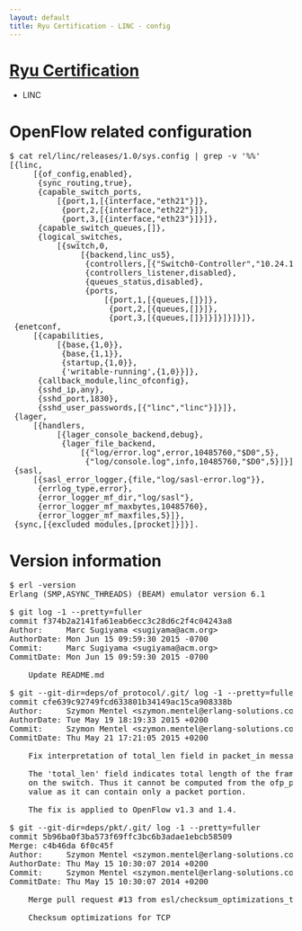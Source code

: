 ```yaml
---
layout: default
title: Ryu Certification - LINC - config
---
```

# [Ryu Certification](http://osrg.github.io/ryu/certification.html)
* LINC

# OpenFlow related configuration
<pre>
$ cat rel/linc/releases/1.0/sys.config | grep -v '%%'
[{linc,
     [{of_config,enabled},
      {sync_routing,true},
      {capable_switch_ports,
          [{port,1,[{interface,"eth21"}]},
           {port,2,[{interface,"eth22"}]},
           {port,3,[{interface,"eth23"}]}]},
      {capable_switch_queues,[]},
      {logical_switches,
          [{switch,0,
               [{backend,linc_us5},
                {controllers,[{"Switch0-Controller","10.24.150.30",6633,tcp}]},
                {controllers_listener,disabled},
                {queues_status,disabled},
                {ports,
                    [{port,1,[{queues,[]}]},
                     {port,2,[{queues,[]}]},
                     {port,3,[{queues,[]}]}]}]}]}]},
 {enetconf,
     [{capabilities,
          [{base,{1,0}},
           {base,{1,1}},
           {startup,{1,0}},
           {'writable-running',{1,0}}]},
      {callback_module,linc_ofconfig},
      {sshd_ip,any},
      {sshd_port,1830},
      {sshd_user_passwords,[{"linc","linc"}]}]},
 {lager,
     [{handlers,
          [{lager_console_backend,debug},
           {lager_file_backend,
               [{"log/error.log",error,10485760,"$D0",5},
                {"log/console.log",info,10485760,"$D0",5}]}]}]},
 {sasl,
     [{sasl_error_logger,{file,"log/sasl-error.log"}},
      {errlog_type,error},
      {error_logger_mf_dir,"log/sasl"},
      {error_logger_mf_maxbytes,10485760},
      {error_logger_mf_maxfiles,5}]},
 {sync,[{excluded_modules,[procket]}]}].
</pre>

# Version information
<pre>
$ erl -version
Erlang (SMP,ASYNC_THREADS) (BEAM) emulator version 6.1

$ git log -1 --pretty=fuller
commit f374b2a2141fa61eab6ecc3c28d6c2f4c04243a8
Author:     Marc Sugiyama &lt;sugiyama@acm.org&gt;
AuthorDate: Mon Jun 15 09:59:30 2015 -0700
Commit:     Marc Sugiyama &lt;sugiyama@acm.org&gt;
CommitDate: Mon Jun 15 09:59:30 2015 -0700

    Update README.md

$ git --git-dir=deps/of_protocol/.git/ log -1 --pretty=fuller
commit cfe639c92749fcd633801b34149ac15ca908338b
Author:     Szymon Mentel &lt;szymon.mentel@erlang-solutions.com&gt;
AuthorDate: Tue May 19 18:19:33 2015 +0200
Commit:     Szymon Mentel &lt;szymon.mentel@erlang-solutions.com&gt;
CommitDate: Thu May 21 17:21:05 2015 +0200

    Fix interpretation of total_len field in packet_in message
    
    The 'total_len' field indicates total length of the frame captured
    on the switch. Thus it cannot be computed from the ofp_packet_in.data field
    value as it can contain only a packet portion.
    
    The fix is applied to OpenFlow v1.3 and 1.4.

$ git --git-dir=deps/pkt/.git/ log -1 --pretty=fuller
commit 5b96ba0f3ba573f69ffc3bc6b3adae1ebcb58509
Merge: c4b46da 6f0c45f
Author:     Szymon Mentel &lt;szymon.mentel@erlang-solutions.com&gt;
AuthorDate: Thu May 15 10:30:07 2014 +0200
Commit:     Szymon Mentel &lt;szymon.mentel@erlang-solutions.com&gt;
CommitDate: Thu May 15 10:30:07 2014 +0200

    Merge pull request #13 from esl/checksum_optimizations_tcp
    
    Checksum optimizations for TCP
</pre>
